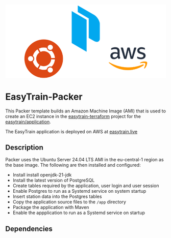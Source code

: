 ![](images/easytrain-packer.png)

# EasyTrain-Packer

This Packer template builds an Amazon Machine Image (AMI) that is used to
create an EC2 instance in the [easytrain-terraform](https://github.com/EasyTrain/easytrain-terraform) project for the [easytrain/application](https://github.com/EasyTrain/application).

The EasyTrain application is deployed on AWS at [easytrain.live](https://easytrain.live/)

## Description

Packer uses the Ubuntu Server 24.04 LTS AMI in the eu-central-1 region as the base image. The following are then installed and configured:

- Install install openjdk-21-jdk
- Install the latest version of PostgreSQL
- Create tables required by the application, user login and user session
- Enable Postgres to run as a Systemd service on system startup
- Insert station data into the Postgres tables
- Copy the application source files to the `/app` directory
- Package the application with Maven
- Enable the appplication to run as a Systemd service on startup

## Dependencies
